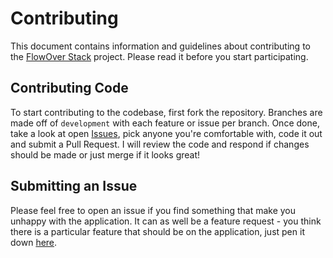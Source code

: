 # Contributing

This document contains information and guidelines about contributing to the [FlowOver Stack](https://github.com/mayorJAY/FlowOverStack) project. Please read it before you start participating.

## Contributing Code

To start contributing to the codebase, first fork the repository. Branches are made off of `development` with each feature or issue per branch. Once done, take a look at open [Issues](https://github.com/mayorJAY/FlowOverStack/issues), pick anyone you're comfortable with, code it out and submit a Pull Request. I will review the code and respond if changes should be made or just merge if it looks great!

## Submitting an Issue

Please feel free to open an issue if you find something that make you unhappy with the application. It can as well be a feature request - you think there is a particular feature that should be on the application, just pen it down [here](https://github.com/mayorJAY/FlowOverStack/issues).
